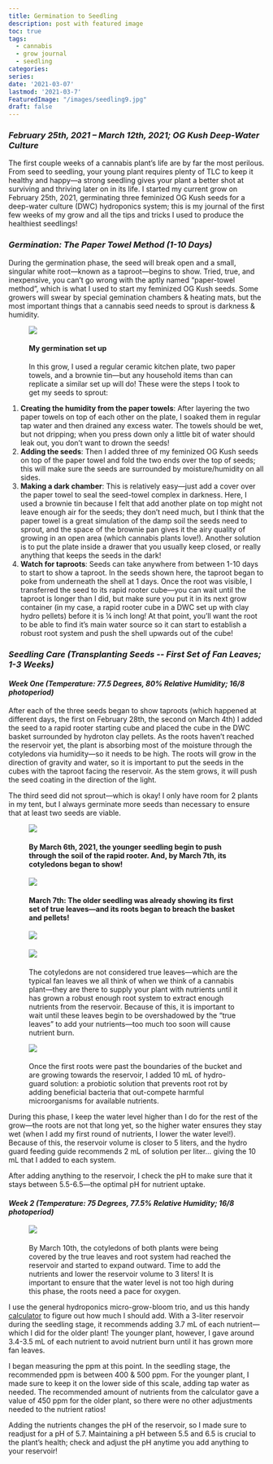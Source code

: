```yaml
---
title: Germination to Seedling
description: post with featured image
toc: true
tags:
  - cannabis
  - grow journal
  - seedling
categories:
series:
date: '2021-03-07'
lastmod: '2021-03-7'
FeaturedImage: "/images/seedling9.jpg"
draft: false
---
```

### *February 25th, 2021 – March 12th, 2021; OG Kush Deep-Water Culture* 
The first couple weeks of a cannabis plant’s life are by far the most perilous. From seed to seedling, your young plant requires plenty of TLC to keep it healthy and happy—a strong seedling gives your plant a better shot at surviving and thriving later on in its life. I started my current grow on February 25th, 2021, germinating three feminized OG Kush seeds for a deep-water culture (DWC) hydroponics system; this is my journal of the first few weeks of my grow and all the tips and tricks I used to produce the healthiest seedlings! 


### *Germination: The Paper Towel Method (1-10 Days)*
During the germination phase, the seed will break open and a small, singular white root—known as a taproot—begins to show. Tried, true, and inexpensive, you can’t go wrong with the aptly named “paper-towel method”, which is what I used to start my feminized OG Kush seeds. Some growers will swear by special gemination chambers & heating mats, but the most important things that a cannabis seed needs to sprout is darkness & humidity.


<figure>
  <img src="/images/germ0.JPG"  />
  <figcaption>
      <h4>My germination set up</h4>
  </figcaption> In this grow, I used a regular ceramic kitchen plate, two paper towels, and a brownie tin—but any household items than can replicate a similar set up will do! These were the steps I took to get my seeds to sprout: 
</figure>


1. **Creating the humidity from the paper towels**: After layering the two paper towels on top of each other on the plate, I soaked them in regular tap water and then drained any excess water. The towels should be wet, but not dripping; when you press down only a little bit of water should leak out, you don’t want to drown the seeds! 
2. **Adding the seeds**: Then I added three of my feminized OG Kush seeds on top of the paper towel and fold the two ends over the top of seeds; this will make sure the seeds are surrounded by moisture/humidity on all sides.
3.	**Making a dark chamber**: This is relatively easy—just add a cover over the paper towel to seal the seed-towel complex in darkness. Here, I used a brownie tin because I felt that add another plate on top might not leave enough air for the seeds; they don’t need much, but I think that the paper towel is a great simulation of the damp soil the seeds need to sprout, and the space of the brownie pan gives it the airy quality of growing in an open area (which cannabis plants love!). Another solution is to put the plate inside a drawer that you usually keep closed, or really anything that keeps the seeds in the dark!
4.	**Watch for taproots**: Seeds can take anywhere from between 1-10 days to start to show a taproot. In the seeds shown here, the taproot began to poke from underneath the shell at 1 days. Once the root was visible, I transferred the seed to its rapid rooter cube—you can wait until the taproot is longer than I did, but make sure you put it in its next grow container (in my case, a rapid rooter cube in a DWC set up with clay hydro pellets) before it is ¼ inch long! At that point, you’ll want the root to be able to find it’s main water source so it can start to establish a robust root system and push the shell upwards out of the cube! 

### *Seedling Care (Transplanting Seeds -- First Set of Fan Leaves; 1-3 Weeks)*

#### *Week One (Temperature: 77.5 Degrees, 80% Relative Humidity; 16/8 photoperiod)*

After each of the three seeds began to show taproots (which happened at different days, the first on February 28th, the second on March 4th) I added the seed to a rapid rooter starting cube and placed the cube in the DWC basket surrounded by hydroton clay pellets. As the roots haven’t reached the reservoir yet, the plant is absorbing most of the moisture through the cotyledons via humidity—so it needs to be high. The roots will grow in the direction of gravity and water, so it is important to put the seeds in the cubes with the taproot facing the reservoir. As the stem grows, it will push the seed coating in the direction of the light. 


The third seed did not sprout—which is okay! I only have room for 2 plants in my tent, but I always germinate more seeds than necessary to ensure that at least two seeds are viable. 

<figure>
  <img src="/images/IMG_8046.jpg"  />
  <figcaption>
      <h4>By March 6th, 2021, the younger seedling begin to push through the soil of the rapid rooter. And, by March 7th, its cotyledons began to show! </h4>
  </figcaption> 
</figure>

<figure>
  <img src="/images/IMG_8043.jpg"  />
  <figcaption>
      <h4>March 7th: The older seedling was already showing its first set of true leaves—and its roots began to breach the basket and pellets! </h4>
  </figcaption> 
</figure>

<figure>
  <img src="/images/true_leaves.JPG"  />
  <figcaption>
      <h4></h4>
  </figcaption> 
</figure>

<figure>
  <img src="/images/cotyledon.JPG"  />
  <figcaption>
      <h4></h4>
  </figcaption> The cotyledons are not considered true leaves—which are the typical fan leaves we all think of when we think of a cannabis plant—they are there to supply your plant with nutrients until it has grown a robust enough root system to extract enough nutrients from the reservoir. Because of this, it is important to wait until these leaves begin to be overshadowed by the “true leaves” to add your nutrients—too much too soon will cause nutrient burn.
</figure>



<figure>
  <img src="/images/hydrogaurd.JPG"  />
  <figcaption>
      <h4></h4>
  </figcaption> Once the first roots were past the boundaries of the bucket and are growing towards the reservoir, I added 10 mL of hydro-guard solution: a probiotic solution that prevents root rot by adding beneficial bacteria that out-compete harmful microorganisms for available nutrients. 
</figure>


During this phase, I keep the water level higher than I do for the rest of the grow—the roots are not that long yet, so the higher water ensures they stay wet (when I add my first round of nutrients, I lower the water level!). Because of this, the reservoir volume is closer to 5 liters, and the hydro guard feeding guide recommends 2 mL of solution per liter… giving the 10 mL that I added to each system.  


After adding anything to the reservoir, I check the pH to make sure that it stays between 5.5-6.5—the optimal pH for nutrient uptake. 

#### *Week 2 (Temperature: 75 Degrees, 77.5% Relative Humidity; 16/8 photoperiod)*


<figure>
  <img src="/images/seedling9.jpg"  />
  <figcaption>
      <h4></h4>
  </figcaption> By March 10th, the cotyledons of both plants were being covered by the true leaves and root system had reached the reservoir and started to expand outward. Time to add the nutrients and lower the reservoir volume to 3 liters! It is important to ensure that the water level is not too high during this phase, the roots need a pace for oxygen. 
</figure>

I use the general hydroponics micro-grow-bloom trio, and us this handy [calculator](https://growdoctorguides.com/dwc/dwc-nutrient-calculator/) to figure out how much I should add. With a 3-liter reservoir during the seedling stage, it recommends adding 3.7 mL of each nutrient—which I did for the older plant! The younger plant, however, I gave around 3.4-3.5 mL of each nutrient to avoid nutrient burn until it has grown more fan leaves. 


I began measuring the ppm at this point. In the seedling stage, the recommended ppm is between 400 & 500 ppm. For the younger plant, I made sure to keep it on the lower side of this scale, adding tap water as needed. The recommended amount of nutrients from the calculator gave a value of 450 ppm for the older plant, so there were no other adjustments needed to the nutrient ratios!


Adding the nutrients changes the pH of the reservoir, so I made sure to readjust for a pH of 5.7. Maintaining a pH between 5.5 and 6.5 is crucial to the plant’s health; check and adjust the pH anytime you add anything to your reservoir!
